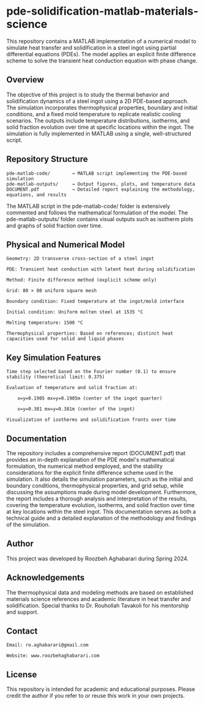 # pde-solidification-matlab-materials-science

This repository contains a MATLAB implementation of a numerical model to simulate heat transfer and solidification in a steel ingot using partial differential equations (PDEs). The model applies an explicit finite difference scheme to solve the transient heat conduction equation with phase change.

## Overview

The objective of this project is to study the thermal behavior and solidification dynamics of a steel ingot using a 2D PDE-based approach. The simulation incorporates thermophysical properties, boundary and initial conditions, and a fixed mold temperature to replicate realistic cooling scenarios. The outputs include temperature distributions, isotherms, and solid fraction evolution over time at specific locations within the ingot.
The simulation is fully implemented in MATLAB using a single, well-structured script.

## Repository Structure

    pde-matlab-code/        → MATLAB script implementing the PDE-based simulation  
    pde-matlab-outputs/     → Output figures, plots, and temperature data  
    DOCUMENT.pdf            → Detailed report explaining the methodology, equations, and results  

The MATLAB script in the pde-matlab-code/ folder is extensively commented and follows the mathematical formulation of the model. The pde-matlab-outputs/ folder contains visual outputs such as isotherm plots and graphs of solid fraction over time.

## Physical and Numerical Model

    Geometry: 2D transverse cross-section of a steel ingot

    PDE: Transient heat conduction with latent heat during solidification

    Method: Finite difference method (explicit scheme only)

    Grid: 80 × 80 uniform square mesh

    Boundary condition: Fixed temperature at the ingot/mold interface

    Initial condition: Uniform molten steel at 1535 °C

    Melting temperature: 1500 °C

    Thermophysical properties: Based on references; distinct heat capacities used for solid and liquid phases

## Key Simulation Features

    Time step selected based on the Fourier number (0.1) to ensure stability (theoretical limit: 0.375)

    Evaluation of temperature and solid fraction at:

        x=y=0.1905 mx=y=0.1905m (center of the ingot quarter)

        x=y=0.381 mx=y=0.381m (center of the ingot)

    Visualization of isotherms and solidification fronts over time

## Documentation

The repository includes a comprehensive report (DOCUMENT.pdf) that provides an in-depth explanation of the PDE model's mathematical formulation, the numerical method employed, and the stability considerations for the explicit finite difference scheme used in the simulation. It also details the simulation parameters, such as the initial and boundary conditions, thermophysical properties, and grid setup, while discussing the assumptions made during model development. Furthermore, the report includes a thorough analysis and interpretation of the results, covering the temperature evolution, isotherms, and solid fraction over time at key locations within the steel ingot. This documentation serves as both a technical guide and a detailed explanation of the methodology and findings of the simulation.

## Author

This project was developed by Roozbeh Aghabarari during Spring 2024.

## Acknowledgements

The thermophysical data and modeling methods are based on established materials science references and academic literature in heat transfer and solidification. Special thanks to Dr. Rouhollah Tavakoli for his mentorship and support.

## Contact

    Email: ro.aghabarari@gmail.com

    Website: www.roozbehaghabarari.com

## License

This repository is intended for academic and educational purposes. Please credit the author if you refer to or reuse this work in your own projects.
